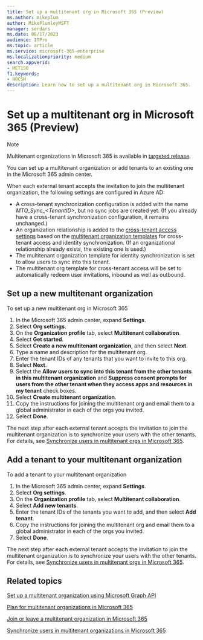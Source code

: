 ```yaml
---
title: Set up a multitenant org in Microsoft 365 (Preview)
ms.author: mikeplum
author: MikePlumleyMSFT
manager: serdars
ms.date: 08/17/2023
audience: ITPro
ms.topic: article
ms.service: microsoft-365-enterprise
ms.localizationpriority: medium
search.appverid:
- MET150
f1.keywords:
- NOCSH
description: Learn how to set up a multitenant org in Microsoft 365.
---
```


# Set up a multitenant org in Microsoft 365 (Preview)

> [!NOTE]
> Multitenant organizations in Microsoft 365 is available in [targeted release](/microsoft-365/admin/manage/release-options-in-office-365).

You can set up a multitenant organization or add tenants to an existing one in the Microsoft 365 admin center.

When each external tenant accepts the invitation to join the multitenant organization, the following settings are configured in Azure AD:

- A cross-tenant synchronization configuration is added with the name *MTO_Sync_\<TenantID\>*, but no sync jobs are created yet. (If you already have a cross-tenant synchronization configuration, it remains unchanged.)
- An organization relationship is added to the [cross-tenant access settings](/azure/active-directory/external-identities/cross-tenant-access-overview) based on the [multitenant organization templates](/azure/active-directory/multi-tenant-organizations/templates) for cross-tenant access and identity synchronization. (If an organizational relationship already exists, the existing one is used.)
- The multitenant organization template for identity synchronization is set to allow users to sync into this tenant.
- The multitenant org template for cross-tenant access will be set to automatically redeem user invitations, inbound as well as outbound.

## Set up a new multitenant organization

To set up a new multitenant org in Microsoft 365

1. In the Microsoft 365 admin center, expand **Settings**.
1. Select **Org settings**.
1. On the **Organization profile** tab, select **Multitenant collaboration**.
1. Select **Get started**.
1. Select **Create a new multitenant organization**, and then select **Next**.
1. Type a name and description for the multitenant org.
1. Enter the tenant IDs of any tenants that you want to invite to this org.
1. Select **Next**.
1. Select the **Allow users to sync into this tenant from the other tenants in this multitenant organization** and **Suppress consent prompts for users from the other tenant when they access apps and resources in my tenant** check boxes.
1. Select **Create multitenant organization**.
1. Copy the instructions for joining the multitenant org and email them to a global administrator in each of the orgs you invited.
1. Select **Done**.

The next step after each external tenant accepts the invitation to join the multitenant organization is to synchronize your users with the other tenants. For details, see [Synchronize users in multitenant orgs in Microsoft 365](sync-users-multi-tenant-orgs.md).

## Add a tenant to your multitenant organization

To add a tenant to your multitenant organization

1. In the Microsoft 365 admin center, expand **Settings**.
1. Select **Org settings**.
1. On the **Organization profile** tab, select **Multitenant collaboration**.
1. Select **Add new tenants**.
1. Enter the tenant IDs of the tenants you want to add, and then select **Add tenant**.
1. Copy the instructions for joining the multitenant org and email them to a global administrator in each of the orgs you invited.
1. Select **Done**.

The next step after each external tenant accepts the invitation to join the multitenant organization is to synchronize your users with the other tenants. For details, see [Synchronize users in multitenant orgs in Microsoft 365](sync-users-multi-tenant-orgs.md).

## Related topics

[Set up a multitenant organization using Microsoft Graph API](/azure/active-directory/multi-tenant-organizations/multi-tenant-organization-configure-graph)

[Plan for multitenant organizations in Microsoft 365](plan-multi-tenant-org-overview.md)

[Join or leave a multitenant organization in Microsoft 365](join-leave-multi-tenant-org.md)

[Synchronize users in multitenant organizations in Microsoft 365](sync-users-multi-tenant-orgs.md)

